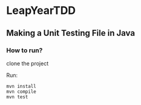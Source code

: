 <h1>
LeapYearTDD</h1>

<h2>Making a Unit Testing File in Java</h2>

<h3>How to run?</h3>

clone the project

Run:

    mvn install
    mvn compile
    mvn test
